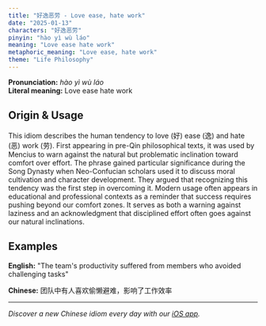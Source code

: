 ```yaml
---
title: "好逸恶劳 - Love ease, hate work"
date: "2025-01-13"
characters: "好逸恶劳"
pinyin: "hào yì wù láo"
meaning: "Love ease hate work"
metaphoric_meaning: "Love ease, hate work"
theme: "Life Philosophy"
---
```


**Pronunciation:** *hào yì wù láo*  
**Literal meaning:** Love ease hate work

## Origin & Usage

This idiom describes the human tendency to love (好) ease (逸) and hate (恶) work (劳). First appearing in pre-Qin philosophical texts, it was used by Mencius to warn against the natural but problematic inclination toward comfort over effort. The phrase gained particular significance during the Song Dynasty when Neo-Confucian scholars used it to discuss moral cultivation and character development. They argued that recognizing this tendency was the first step in overcoming it. Modern usage often appears in educational and professional contexts as a reminder that success requires pushing beyond our comfort zones. It serves as both a warning against laziness and an acknowledgment that disciplined effort often goes against our natural inclinations.

## Examples

**English:** "The team's productivity suffered from members who avoided challenging tasks"

**Chinese:** 团队中有人喜欢偷懒避难，影响了工作效率

---

*Discover a new Chinese idiom every day with our [iOS app](https://apps.apple.com/us/app/daily-chinese-idioms/id6740611324).*
